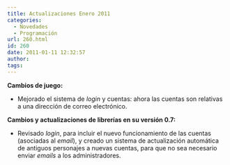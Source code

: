 ```yaml
---
title: Actualizaciones Enero 2011
categories:
  - Novedades
  - Programación
url: 260.html
id: 260
date: 2011-01-11 12:32:57
author:
tags:
---
```


**Cambios de juego:**

*   Mejorado el sistema de _login_ y cuentas: ahora las cuentas son relativas a una dirección de correo electrónico.

**Cambios y actualizaciones de librerías en su versión 0.7:**

*   Revisado _login_, para incluir el nuevo funcionamiento de las cuentas (asociadas al _email_), y creado un sistema de actualización automática de antiguos personajes a nuevas cuentas, para que no sea necesario enviar _emails_ a los administradores.